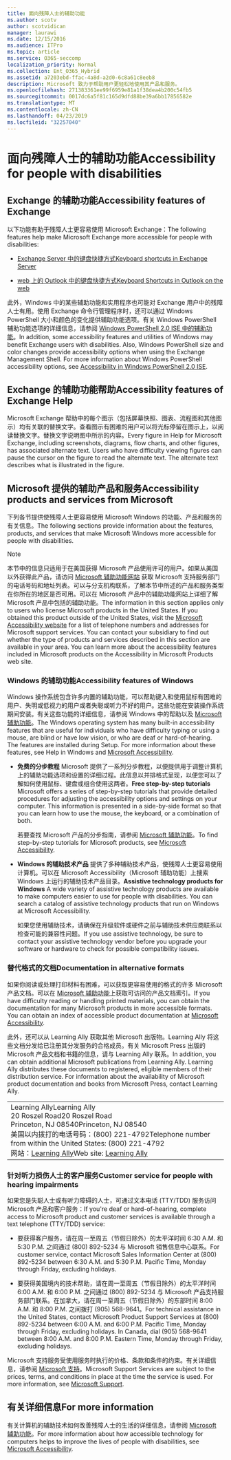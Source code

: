 ```yaml
---
title: 面向残障人士的辅助功能
ms.author: scotv
author: scotvidican
manager: laurawi
ms.date: 12/15/2016
ms.audience: ITPro
ms.topic: article
ms.service: O365-seccomp
localization_priority: Normal
ms.collection: Ent_O365_Hybrid
ms.assetid: a7203ebd-ffac-4a8d-a2d0-6c8a61c8eeb8
description: Microsoft 致力于帮助用户更轻松地使用其产品和服务。
ms.openlocfilehash: 271383361ee99f6959e81a1f38dea4b200c54fb5
ms.sourcegitcommit: 0017dc6a5f81c165d9dfd88be39a6bb17856582e
ms.translationtype: MT
ms.contentlocale: zh-CN
ms.lasthandoff: 04/23/2019
ms.locfileid: "32257040"
---
```

# <a name="accessibility-for-people-with-disabilities"></a><span data-ttu-id="d3e68-103">面向残障人士的辅助功能</span><span class="sxs-lookup"><span data-stu-id="d3e68-103">Accessibility for people with disabilities</span></span>

## <a name="accessibility-features-of-exchange"></a><span data-ttu-id="d3e68-104">Exchange 的辅助功能</span><span class="sxs-lookup"><span data-stu-id="d3e68-104">Accessibility features of Exchange</span></span>

<span data-ttu-id="d3e68-105">以下功能有助于残障人士更容易使用 Microsoft Exchange：</span><span class="sxs-lookup"><span data-stu-id="d3e68-105">The following features help make Microsoft Exchange more accessible for people with disabilities:</span></span>
  
- [<span data-ttu-id="d3e68-106">Exchange Server 中的键盘快捷方式</span><span class="sxs-lookup"><span data-stu-id="d3e68-106">Keyboard shortcuts in Exchange Server</span></span>](http://technet.microsoft.com/library/146b2b52-1ef8-4606-991a-4cf4da694970.aspx)
    
- [<span data-ttu-id="d3e68-107">web 上的 Outlook 中的键盘快捷方式</span><span class="sxs-lookup"><span data-stu-id="d3e68-107">Keyboard Shortcuts in Outlook on the web</span></span>](https://go.microsoft.com/fwlink/p/?LinkId=268079)
    
<span data-ttu-id="d3e68-p101">此外，Windows 中的某些辅助功能和实用程序也可能对 Exchange 用户中的残障人士有用。使用 Exchange 命令行管理程序时，还可以通过 Windows PowerShell 大小和颜色的变化提供辅助功能选项。有关 Windows PowerShell 辅助功能选项的详细信息，请参阅 [Windows PowerShell 2.0 ISE 中的辅助功能](https://go.microsoft.com/fwlink/p/?LinkId=258240)。</span><span class="sxs-lookup"><span data-stu-id="d3e68-p101">In addition, some accessibility features and utilities of Windows may benefit Exchange users with disabilities. Also, Windows PowerShell size and color changes provide accessibility options when using the Exchange Management Shell. For more information about Windows PowerShell accessibility options, see [Accessibility in Windows PowerShell 2.0 ISE](https://go.microsoft.com/fwlink/p/?LinkId=258240).</span></span>
  
## <a name="accessibility-features-of-exchange-help"></a><span data-ttu-id="d3e68-111">Exchange 的辅助功能帮助</span><span class="sxs-lookup"><span data-stu-id="d3e68-111">Accessibility features of Exchange Help</span></span>

<span data-ttu-id="d3e68-p102">Microsoft Exchange 帮助中的每个图示（包括屏幕快照、图表、流程图和其他图示）均有关联的替换文字。查看图示有困难的用户可以将光标停留在图示上，以阅读替换文字。替换文字说明图中所示的内容。</span><span class="sxs-lookup"><span data-stu-id="d3e68-p102">Every figure in Help for Microsoft Exchange, including screenshots, diagrams, flow charts, and other figures, has associated alternate text. Users who have difficulty viewing figures can pause the cursor on the figure to read the alternate text. The alternate text describes what is illustrated in the figure.</span></span>
  
## <a name="accessibility-products-and-services-from-microsoft"></a><span data-ttu-id="d3e68-115">Microsoft 提供的辅助产品和服务</span><span class="sxs-lookup"><span data-stu-id="d3e68-115">Accessibility products and services from Microsoft</span></span>

<span data-ttu-id="d3e68-116">下列各节提供使残障人士更容易使用 Microsoft Windows 的功能、产品和服务的有关信息。</span><span class="sxs-lookup"><span data-stu-id="d3e68-116">The following sections provide information about the features, products, and services that make Microsoft Windows more accessible for people with disabilities.</span></span>
  
> [!NOTE]
> <span data-ttu-id="d3e68-p103">本节中的信息只适用于在美国获得 Microsoft 产品使用许可的用户。如果从美国以外获得此产品，请访问 [Microsoft 辅助功能网站](https://www.microsoft.com/enable) 获取 Microsoft 支持服务部门的电话号码和地址列表。可以与分支机构联系，了解本节中所述的产品和服务类型在你所在的地区是否可用。可以在 Microsoft 产品中的辅助功能网站上详细了解 Microsoft 产品中包括的辅助功能。</span><span class="sxs-lookup"><span data-stu-id="d3e68-p103">The information in this section applies only to users who license Microsoft products in the United States. If you obtained this product outside of the United States, visit the [Microsoft Accessibility website](https://www.microsoft.com/enable) for a list of telephone numbers and addresses for Microsoft support services. You can contact your subsidiary to find out whether the type of products and services described in this section are available in your area. You can learn more about the accessibility features included in Microsoft products on the Accessibility in Microsoft Products web site.</span></span> 
  
### <a name="accessibility-features-of-windows"></a><span data-ttu-id="d3e68-121">Windows 的辅助功能</span><span class="sxs-lookup"><span data-stu-id="d3e68-121">Accessibility features of Windows</span></span>

<span data-ttu-id="d3e68-p104">Windows 操作系统包含许多内置的辅助功能，可以帮助键入和使用鼠标有困难的用户、失明或低视力的用户或者失聪或听力不好的用户。这些功能在安装操作系统期间安装。有关这些功能的详细信息，请参阅 Windows 中的帮助以及 [Microsoft 辅助功能](https://go.microsoft.com/fwlink/p/?linkId=18139)。</span><span class="sxs-lookup"><span data-stu-id="d3e68-p104">The Windows operating system has many built-in accessibility features that are useful for individuals who have difficulty typing or using a mouse, are blind or have low vision, or who are deaf or hard-of-hearing. The features are installed during Setup. For more information about these features, see Help in Windows and [Microsoft Accessibility](https://go.microsoft.com/fwlink/p/?linkId=18139).</span></span>
  
- <span data-ttu-id="d3e68-p105">**免费的分步教程** Microsoft 提供了一系列分步教程，以便提供用于调整计算机上的辅助功能选项和设置的详细过程。此信息以并排格式呈现，以便您可以了解如何使用鼠标、键盘或组合使用这两者。</span><span class="sxs-lookup"><span data-stu-id="d3e68-p105">**Free step-by-step tutorials** Microsoft offers a series of step-by-step tutorials that provide detailed procedures for adjusting the accessibility options and settings on your computer. This information is presented in a side-by-side format so that you can learn how to use the mouse, the keyboard, or a combination of both.</span></span> 
    
    <span data-ttu-id="d3e68-127">若要查找 Microsoft 产品的分步指南，请参阅 [Microsoft 辅助功能](https://go.microsoft.com/fwlink/p/?linkId=18139)。</span><span class="sxs-lookup"><span data-stu-id="d3e68-127">To find step-by-step tutorials for Microsoft products, see [Microsoft Accessibility](https://go.microsoft.com/fwlink/p/?linkId=18139).</span></span>
    
- <span data-ttu-id="d3e68-p106">**Windows 的辅助技术产品** 提供了多种辅助技术产品，使残障人士更容易使用计算机。可以在 Microsoft Accessibility（Microsoft 辅助功能）上搜索 Windows 上运行的辅助技术产品目录。</span><span class="sxs-lookup"><span data-stu-id="d3e68-p106">**Assistive technology products for Windows** A wide variety of assistive technology products are available to make computers easier to use for people with disabilities. You can search a catalog of assistive technology products that run on Windows at Microsoft Accessibility.</span></span> 
    
    <span data-ttu-id="d3e68-130">如果您使用辅助技术，请确保在升级软件或硬件之前与辅助技术供应商联系以检查可能的兼容性问题。</span><span class="sxs-lookup"><span data-stu-id="d3e68-130">If you use assistive technology, be sure to contact your assistive technology vendor before you upgrade your software or hardware to check for possible compatibility issues.</span></span> 
    
### <a name="documentation-in-alternative-formats"></a><span data-ttu-id="d3e68-131">替代格式的文档</span><span class="sxs-lookup"><span data-stu-id="d3e68-131">Documentation in alternative formats</span></span>

<span data-ttu-id="d3e68-p107">如果你阅读或处理打印材料有困难，可以获取更容易使用的格式的许多 Microsoft 产品文档。可以在 [Microsoft 辅助功能](https://go.microsoft.com/fwlink/p/?linkId=18139)上获取可访问的产品文档索引。</span><span class="sxs-lookup"><span data-stu-id="d3e68-p107">If you have difficulty reading or handling printed materials, you can obtain the documentation for many Microsoft products in more accessible formats. You can obtain an index of accessible product documentation at [Microsoft Accessibility](https://go.microsoft.com/fwlink/p/?linkId=18139).</span></span> 
  
<span data-ttu-id="d3e68-p108">此外，还可以从 Learning Ally 获取其他 Microsoft 出版物。Learning Ally 将这些文档分发给已注册其分发服务的合格成员。有关 Microsoft Press 出版的 Microsoft 产品文档和书籍的信息，请与 Learning Ally 联系。</span><span class="sxs-lookup"><span data-stu-id="d3e68-p108">In addition, you can obtain additional Microsoft publications from Learning Ally. Learning Ally distributes these documents to registered, eligible members of their distribution service. For information about the availability of Microsoft product documentation and books from Microsoft Press, contact Learning Ally.</span></span> 
  
||
|:-----|
|<span data-ttu-id="d3e68-137">Learning Ally</span><span class="sxs-lookup"><span data-stu-id="d3e68-137">Learning Ally</span></span>  <br/> <span data-ttu-id="d3e68-138">20 Roszel Road</span><span class="sxs-lookup"><span data-stu-id="d3e68-138">20 Roszel Road</span></span>  <br/> <span data-ttu-id="d3e68-139">Princeton, NJ 08540</span><span class="sxs-lookup"><span data-stu-id="d3e68-139">Princeton, NJ 08540</span></span>  <br/> <span data-ttu-id="d3e68-140">美国以内拨打的电话号码：(800) 221-4792</span><span class="sxs-lookup"><span data-stu-id="d3e68-140">Telephone number from within the United States: (800) 221-4792</span></span>  <br/> <span data-ttu-id="d3e68-141">网站：[Learning Ally](https://www.learningally.org/)</span><span class="sxs-lookup"><span data-stu-id="d3e68-141">Web site: [Learning Ally](https://www.learningally.org/)</span></span> <br/> |
   
### <a name="customer-service-for-people-with-hearing-impairments"></a><span data-ttu-id="d3e68-142">针对听力损伤人士的客户服务</span><span class="sxs-lookup"><span data-stu-id="d3e68-142">Customer service for people with hearing impairments</span></span>

<span data-ttu-id="d3e68-143">如果您是失聪人士或有听力障碍的人士，可通过文本电话 (TTY/TDD) 服务访问 Microsoft 产品和客户服务：</span><span class="sxs-lookup"><span data-stu-id="d3e68-143">If you're deaf or hard-of-hearing, complete access to Microsoft product and customer services is available through a text telephone (TTY/TDD) service:</span></span>
  
- <span data-ttu-id="d3e68-p109">要获得客户服务，请在周一至周五（节假日除外）的太平洋时间 6:30 A.M. 和 5:30 P.M. 之间通过 (800) 892-5234 与 Microsoft 销售信息中心联系。</span><span class="sxs-lookup"><span data-stu-id="d3e68-p109">For customer service, contact Microsoft Sales Information Center at (800) 892-5234 between 6:30 A.M. and 5:30 P.M. Pacific Time, Monday through Friday, excluding holidays.</span></span> 
    
- <span data-ttu-id="d3e68-p110">要获得美国境内的技术帮助，请在周一至周五（节假日除外）的太平洋时间 6:00 A.M. 和 6:00 P.M. 之间通过 (800) 892-5234 与 Microsoft 产品支持服务部门联系。在加拿大，请在周一至周五（节假日除外）的东部时间 8:00 A.M. 和 8:00 P.M. 之间拨打 (905) 568-9641。</span><span class="sxs-lookup"><span data-stu-id="d3e68-p110">For technical assistance in the United States, contact Microsoft Product Support Services at (800) 892-5234 between 6:00 A.M. and 6:00 P.M. Pacific Time, Monday through Friday, excluding holidays. In Canada, dial (905) 568-9641 between 8:00 A.M. and 8:00 P.M. Eastern Time, Monday through Friday, excluding holidays.</span></span> 
    
<span data-ttu-id="d3e68-p111">Microsoft 支持服务受使用服务时执行的价格、条款和条件的约束。有关详细信息，请参阅 [Microsoft 支持](https://go.microsoft.com/fwlink/p/?linkId=18142)。</span><span class="sxs-lookup"><span data-stu-id="d3e68-p111">Microsoft Support Services are subject to the prices, terms, and conditions in place at the time the service is used. For more information, see [Microsoft Support](https://go.microsoft.com/fwlink/p/?linkId=18142).</span></span>
  
## <a name="for-more-information"></a><span data-ttu-id="d3e68-155">有关详细信息</span><span class="sxs-lookup"><span data-stu-id="d3e68-155">For more information</span></span>

<span data-ttu-id="d3e68-156">有关计算机的辅助技术如何改善残障人士的生活的详细信息，请参阅 [Microsoft 辅助功能](http://go.microsoft.com/fwlink/p/?linkId=18139)。</span><span class="sxs-lookup"><span data-stu-id="d3e68-156">For more information about how accessible technology for computers helps to improve the lives of people with disabilities, see [Microsoft Accessibility](http://go.microsoft.com/fwlink/p/?linkId=18139).</span></span> 
  

